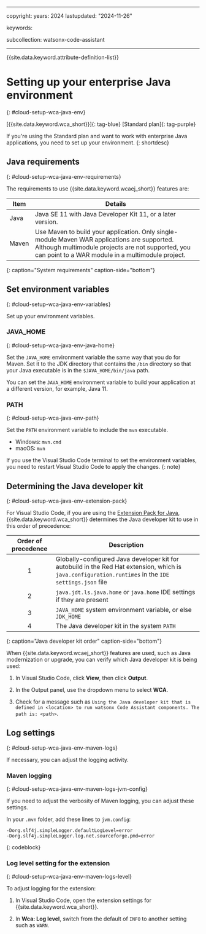 
---

copyright:
   years: 2024
lastupdated: "2024-11-26"

keywords:

subcollection: watsonx-code-assistant

---

{{site.data.keyword.attribute-definition-list}}

# Setting up your enterprise Java environment
{: #cloud-setup-wca-java-env}



[{{site.data.keyword.wca_short}}]{: tag-blue} [Standard plan]{: tag-purple} 

If you're using the Standard plan and want to work with enterprise Java applications, you need to set up your environment.
{: shortdesc}

## Java requirements
{: #cloud-setup-wca-java-env-requirements}

The requirements to use {{site.data.keyword.wcaej_short}} features are:

| Item | Details |
| --- | --- |
| Java | Java SE 11 with Java Developer Kit 11, or a later version. |
| Maven | Use Maven to build your application. Only single-module Maven WAR applications are supported. Although multimodule projects are not supported, you can point to a WAR module in a multimodule project.|
{: caption="System requirements" caption-side="bottom"}

## Set environment variables
{: #cloud-setup-wca-java-env-variables}

Set up your environment variables.

### JAVA_HOME
{: #cloud-setup-wca-java-env-java-home}

Set the `JAVA_HOME` environment variable the same way that you do for Maven. Set it to the JDK directory that contains the `/bin` directory so that your Java executable is in the `$JAVA_HOME/bin/java` path.

You can set the `JAVA_HOME` environment variable to build your application at a different version, for example, Java 11.

### PATH
{: #cloud-setup-wca-java-env-path}

Set the `PATH` environment variable to include the `mvn` executable.
- Windows: `mvn.cmd`
- macOS: `mvn`

If you use the Visual Studio Code terminal to set the environment variables, you need to restart Visual Studio Code to apply the changes.
{: note}




## Determining the Java developer kit
{: #cloud-setup-wca-java-env-extension-pack}

For Visual Studio Code, if you are using the [Extension Pack for Java](https://marketplace.visualstudio.com/items?itemName=vscjava.vscode-java-pack), {{site.data.keyword.wca_short}} determines the Java developer kit to use in this order of precedence:



| Order of precedence | Description |
| :---: | --- |
| 1 | Globally-configured Java developer kit for autobuild in the Red Hat extension, which is `java.configuration.runtimes` in the `IDE settings.json` file |
| 2 | `java.jdt.ls.java.home` or `java.home` IDE settings if they are present |
| 3 | `JAVA_HOME` system environment variable, or else `JDK_HOME` |
| 4 | The Java developer kit in the system `PATH` |
{: caption="Java developer kit order" caption-side="bottom"}

When {{site.data.keyword.wcaej_short}} features are used, such as Java modernization or upgrade, you can verify which Java developer kit is being used:

1. In Visual Studio Code, click **View**, then click **Output**.

1. In the Output panel, use the dropdown menu to select **WCA**.

1. Check for a message such as `Using the Java developer kit that is defined in <location> to run watsonx Code Assistant components. The path is: <path>`.

## Log settings
{: #cloud-setup-wca-java-env-maven-logs}

If necessary, you can adjust the logging activity.

### Maven logging
{: #cloud-setup-wca-java-env-maven-logs-jvm-config}

If you need to adjust the verbosity of Maven logging, you can adjust these settings.

In your `.mvn` folder, add these lines to `jvm.config`:

```text
-Dorg.slf4j.simpleLogger.defaultLogLevel=error 
-Dorg.slf4j.simpleLogger.log.net.sourceforge.pmd=error
```
{: codeblock}

### Log level setting for the extension
{: #cloud-setup-wca-java-env-maven-logs-level}

To adjust logging for the extension:

1. In Visual Studio Code, open the extension settings for {{site.data.keyword.wca_short}}.

1. In **Wca: Log level**, switch from the default of `INFO` to another setting such as `WARN`.

